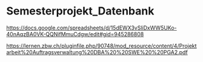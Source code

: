 # Semesterprojekt_Datenbank

https://docs.google.com/spreadsheets/d/15dEWX3vSliDxWW5UKo-40nAqzBA0VK-QQNifMmuCdgw/edit#gid=945286808


https://lernen.zbw.ch/pluginfile.php/90748/mod_resource/content/4/Projektarbeit%20Auftragsverwaltung%20DBA%20%20SWE%20%20PGA2.pdf
